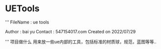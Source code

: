# UETools

'''
 FileName : ue tools


 Author : bai yu
 Contact : 547154017.com
 Created on 2022/07/29

'''
项目做什么
用来放一些ue内部的工具，包括标准的材质球，规范，蓝图等等..





